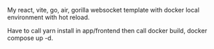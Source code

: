 My react, vite, go, air, gorilla websocket template with docker local environment with hot reload. 

Have to call yarn install in app/frontend then call docker build, docker compose up -d.
